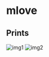 # mlove

## Prints
![img1]
![img2]


[img1]: https://raw.githubusercontent.com/slackjeff/mlove/master/img/p1.png
[img2]: https://raw.githubusercontent.com/slackjeff/mlove/master/img/p2.png
